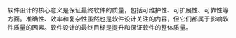 软件设计的核心意义是保证最终软件的质量，包括可维护性、可扩展性、可靠性等方面。准确性、效率和复杂性虽然也是软件设计关注的内容，但它们都属于影响软件质量的因素。软件设计的最终目标是提升和保证软件的整体质量。